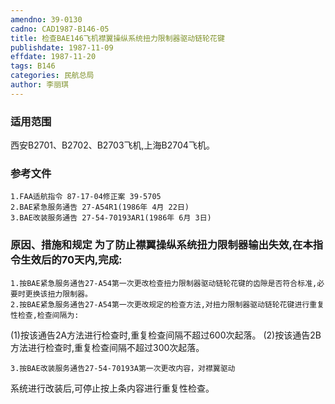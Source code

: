 ```yaml
---
amendno: 39-0130
cadno: CAD1987-B146-05
title: 检查BAE146飞机襟翼操纵系统扭力限制器驱动链轮花键
publishdate: 1987-11-09
effdate: 1987-11-20
tags: B146
categories: 民航总局
author: 李丽琪
---
```


### 适用范围 
西安B2701、B2702、B2703飞机,上海B2704飞机。

<!--more-->
### 参考文件
    1.FAA适航指令 87-17-04修正案 39-5705 
    2.BAE紧急服务通告 27-A54R1(1986年 4月 22日) 
    3.BAE改装服务通告 27-54-70193AR1(1986年 6月 3日)

### 原因、措施和规定     为了防止襟翼操纵系统扭力限制器输出失效,在本指令生效后的70天内,完成: 
    1.按BAE紧急服务通告27-A54第一次更改检查扭力限制器驱动链轮花键的齿隙是否符合标准,必要时更换该扭力限制器。 
    2.按BAE紧急服务通告27-A54第一次更改规定的检查方法,对扭力限制器驱动链轮花键进行重复性检查,检查间隔为: 

(1)按该通告2A方法进行检查时,重复检查间隔不超过600次起落。 
(2)按该通告2B方法进行检查时,重复检查间隔不超过300次起落。 

    3.按BAE改装服务通告27-54-70193A第一次更改内容，对襟翼驱动
  
系统进行改装后,可停止按上条内容进行重复性检查。
